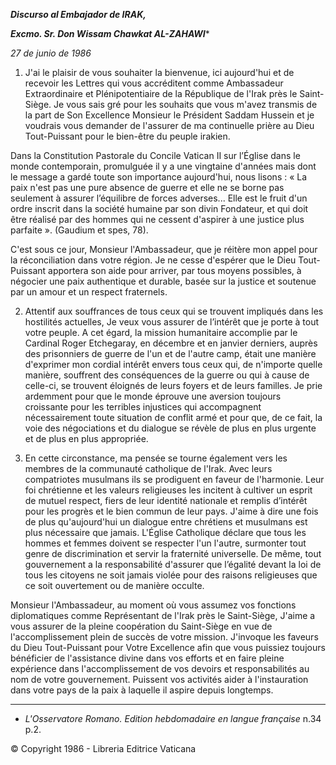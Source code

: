 ***Discurso al Embajador de IRAK,***

***Excmo. Sr. Don Wissam Chawkat AL-ZAHAWI****

*27 de junio de 1986*

1. J'ai le plaisir de vous souhaiter la bienvenue, ici aujourd'hui et de recevoir les Lettres qui vous accréditent comme Ambassadeur Extraordinaire et Plénipotentiaire de la République de l'Irak près le Saint-Siège. Je vous sais gré pour les souhaits que vous m'avez transmis de la part de Son Excellence Monsieur le Président Saddam Hussein et je voudrais vous demander de l'assurer de ma continuelle prière au Dieu Tout-Puissant pour le bien-être du peuple irakien.

Dans la Constitution Pastorale du Concile Vatican II sur l’Église dans le monde contemporain, promulguée il y a une vingtaine d'années mais dont le message a gardé toute son importance aujourd'hui, nous lisons : « La paix n'est pas une pure absence de guerre et elle ne se borne pas seulement à assurer l’équilibre de forces adverses... Elle est le fruit d'un ordre inscrit dans la société humaine par son divin Fondateur, et qui doit être réalisé par des hommes qui ne cessent d'aspirer à une justice plus parfaite ». (Gaudium et spes, 78).

C'est sous ce jour, Monsieur l'Ambassadeur, que je réitère mon appel pour la réconciliation dans votre région. Je ne cesse d'espérer que le Dieu Tout-Puissant apportera son aide pour arriver, par tous moyens possibles, à négocier une paix authentique et durable, basée sur la justice et soutenue par un amour et un respect fraternels.

2. Attentif aux souffrances de tous ceux qui se trouvent impliqués dans les hostilités actuelles, Je veux vous assurer de l’intérêt que je porte à tout votre peuple. A cet égard, la mission humanitaire accomplie par le Cardinal Roger Etchegaray, en décembre et en janvier derniers, auprès des prisonniers de guerre de l'un et de l'autre camp, était une manière d'exprimer mon cordial intérêt envers tous ceux qui, de n'importe quelle manière, souffrent des conséquences de la guerre ou qui à cause de celle-ci, se trouvent éloignés de leurs foyers et de leurs familles. Je prie ardemment pour que le monde éprouve une aversion toujours croissante pour les terribles injustices qui accompagnent nécessairement toute situation de conflit armé et pour que, de ce fait, la voie des négociations et du dialogue se révèle de plus en plus urgente et de plus en plus appropriée.

3. En cette circonstance, ma pensée se tourne également vers les membres de la communauté catholique de l'Irak. Avec leurs compatriotes musulmans ils se prodiguent en faveur de l'harmonie. Leur foi chrétienne et les valeurs religieuses les incitent à cultiver un esprit de mutuel respect, fiers de leur identité nationale et remplis d’intérêt pour les progrès et le bien commun de leur pays. J'aime à dire une fois de plus qu'aujourd'hui un dialogue entre chrétiens et musulmans est plus nécessaire que jamais. L'Église Catholique déclare que tous les hommes et femmes doivent se respecter l'un l'autre, surmonter tout genre de discrimination et servir la fraternité universelle. De même, tout gouvernement a la responsabilité d'assurer que l’égalité devant la loi de tous les citoyens ne soit jamais violée pour des raisons religieuses que ce soit ouvertement ou de manière occulte.

Monsieur l'Ambassadeur, au moment où vous assumez vos fonctions diplomatiques comme Représentant de l'Irak près le Saint-Siège, J'aime a vous assurer de la pleine coopération du Saint-Siège en vue de l'accomplissement plein de succès de votre mission. J'invoque les faveurs du Dieu Tout-Puissant pour Votre Excellence afin que vous puissiez toujours bénéficier de l'assistance divine dans vos efforts et en faire pleine expérience dans l'accomplissement de vos devoirs et responsabilités au nom de votre gouvernement. Puissent vos activités aider à l'instauration dans votre pays de la paix à laquelle il aspire depuis longtemps.

* * *

* *L'Osservatore Romano. Edition hebdomadaire en langue française* n.34 p.2.

© Copyright 1986 - Libreria Editrice Vaticana